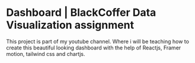 # Dashboard | BlackCoffer Data Visualization assignment

This project is part of my youtube channel. Where i will be teaching how to create this beautiful looking dashboard with the help of Reactjs, Framer motion, tailwind css and chartjs.
